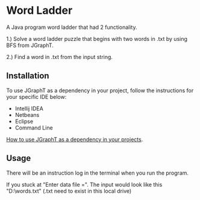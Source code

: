 # Word Ladder

A Java program word ladder that had 2 functionality.

1.) Solve a word ladder puzzle that begins with two words in .txt by using BFS from JGraphT.

2.) Find a word in .txt from the input string.

## Installation

To use JGraphT as a dependency in your project, follow the instructions for your specific IDE below:

  - Intellij IDEA
  - Netbeans
  - Eclipse
  - Command Line

[How to use JGraphT as a dependency in your projects](https://github.com/jgrapht/jgrapht/wiki/Users:-How-to-use-JGraphT-as-a-dependency-in-your-projects#developing-using-netbeans).

## Usage

There will be an instruction log in the terminal when you run the program.

If you stuck at "Enter data file =". The input would look like this "D:\words.txt" (.txt need to exist in this local drive)
